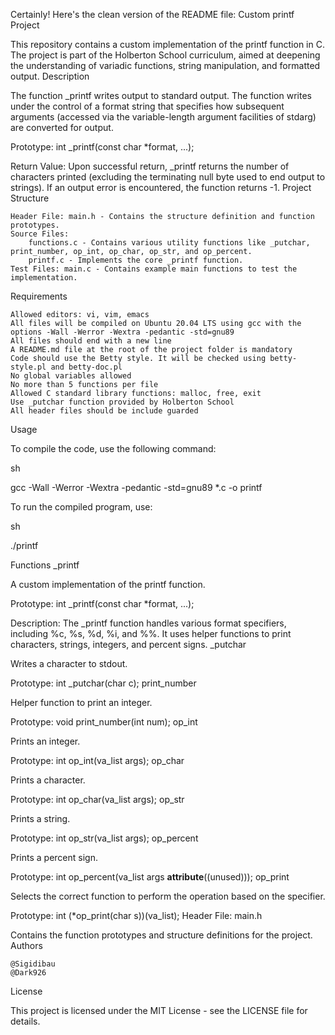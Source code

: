 Certainly! Here's the clean version of the README file:
Custom printf Project

This repository contains a custom implementation of the printf function in C. The project is part of the Holberton School curriculum, aimed at deepening the understanding of variadic functions, string manipulation, and formatted output.
Description

The function _printf writes output to standard output. The function writes under the control of a format string that specifies how subsequent arguments (accessed via the variable-length argument facilities of stdarg) are converted for output.

Prototype: int _printf(const char *format, ...);

Return Value: Upon successful return, _printf returns the number of characters printed (excluding the terminating null byte used to end output to strings). If an output error is encountered, the function returns -1.
Project Structure

    Header File: main.h - Contains the structure definition and function prototypes.
    Source Files:
        functions.c - Contains various utility functions like _putchar, print_number, op_int, op_char, op_str, and op_percent.
        printf.c - Implements the core _printf function.
    Test Files: main.c - Contains example main functions to test the implementation.

Requirements

    Allowed editors: vi, vim, emacs
    All files will be compiled on Ubuntu 20.04 LTS using gcc with the options -Wall -Werror -Wextra -pedantic -std=gnu89
    All files should end with a new line
    A README.md file at the root of the project folder is mandatory
    Code should use the Betty style. It will be checked using betty-style.pl and betty-doc.pl
    No global variables allowed
    No more than 5 functions per file
    Allowed C standard library functions: malloc, free, exit
    Use _putchar function provided by Holberton School
    All header files should be include guarded

Usage

To compile the code, use the following command:

sh

gcc -Wall -Werror -Wextra -pedantic -std=gnu89 *.c -o printf

To run the compiled program, use:

sh

./printf

Functions
_printf

A custom implementation of the printf function.

Prototype: int _printf(const char *format, ...);

Description: The _printf function handles various format specifiers, including %c, %s, %d, %i, and %%. It uses helper functions to print characters, strings, integers, and percent signs.
_putchar

Writes a character to stdout.

Prototype: int _putchar(char c);
print_number

Helper function to print an integer.

Prototype: void print_number(int num);
op_int

Prints an integer.

Prototype: int op_int(va_list args);
op_char

Prints a character.

Prototype: int op_char(va_list args);
op_str

Prints a string.

Prototype: int op_str(va_list args);
op_percent

Prints a percent sign.

Prototype: int op_percent(va_list args __attribute__((unused)));
op_print

Selects the correct function to perform the operation based on the specifier.

Prototype: int (*op_print(char s))(va_list);
Header File: main.h

Contains the function prototypes and structure definitions for the project.
Authors

    @Sigidibau
    @Dark926

License

This project is licensed under the MIT License - see the LICENSE file for details.

